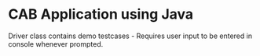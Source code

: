 # CAB Application using Java

Driver class contains demo testcases - Requires user input to be entered in console whenever prompted.



